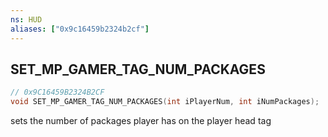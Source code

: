 ```yaml
---
ns: HUD
aliases: ["0x9c16459b2324b2cf"]
---
```

## SET_MP_GAMER_TAG_NUM_PACKAGES

```c
// 0x9C16459B2324B2CF
void SET_MP_GAMER_TAG_NUM_PACKAGES(int iPlayerNum, int iNumPackages);
```

sets the number of packages player has on the player head tag

